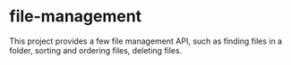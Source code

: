 # file-management
This project provides a few file management API, such as finding files in a folder, sorting and ordering files, deleting files. 
